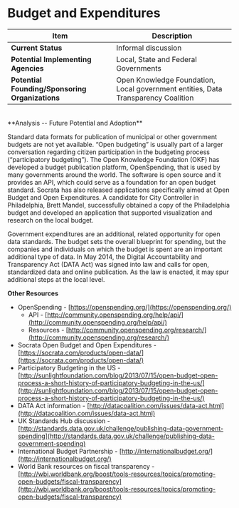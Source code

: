 # Budget and Expenditures
| Item | Description |
| --- | --- |
| **Current Status** | Informal discussion |
| **Potential Implementing Agencies** | Local, State and Federal Governments |
| **Potential Founding/Sponsoring Organizations** | Open Knowledge Foundation, Local government entities, Data Transparency Coalition |
<br>
**Analysis -- Future Potential and Adoption**

Standard data formats for publication of municipal or other government budgets are not yet available. “Open budgeting” is usually part of a larger conversation regarding citizen participation in the budgeting process (“participatory budgeting”). The Open Knowledge Foundation (OKF) has developed a budget publication platform, OpenSpending, that is used by many governments around the world. The software is open source and it provides an API, which could serve as a foundation for an open budget standard. Socrata has also released applications specifically aimed at Open Budget and Open Expenditures. A candidate for City Controller in Philadelphia, Brett Mandel, successfully obtained a copy of the Philadelphia budget and developed an application that supported visualization and research on the local budget.

Government expenditures are an additional, related opportunity for open data standards. The budget sets the overall blueprint for spending, but the companies and individuals on which the budget is spent are an important additional type of data. In May 2014, the Digital Accountability and Transparency Act (DATA Act) was signed into law and calls for open, standardized data and online publication. As the law is enacted, it may spur additional steps at the local level.

**Other Resources**

*   OpenSpending - [https://openspending.org/](https://openspending.org/)
    *   API - [http://community.openspending.org/help/api/](http://community.openspending.org/help/api/)
    *   Resources - [http://community.openspending.org/research/](http://community.openspending.org/research/)
*   Socrata Open Budget and Open Expenditures - [https://socrata.com/products/open-data/](https://socrata.com/products/open-data/)
*   Participatory Budgeting in the US - [http://sunlightfoundation.com/blog/2013/07/15/open-budget-open-process-a-short-history-of-participatory-budgeting-in-the-us/](http://sunlightfoundation.com/blog/2013/07/15/open-budget-open-process-a-short-history-of-participatory-budgeting-in-the-us/)
*   DATA Act information - [http://datacoalition.com/issues/data-act.html](http://datacoalition.com/issues/data-act.html)
*   UK Standards Hub discussion - [http://standards.data.gov.uk/challenge/publishing-data-government-spending](http://standards.data.gov.uk/challenge/publishing-data-government-spending)
*   International Budget Partnership - [http://internationalbudget.org/](http://internationalbudget.org/)
*   World Bank resources on fiscal transparency - [http://wbi.worldbank.org/boost/tools-resources/topics/promoting-open-budgets/fiscal-transparency](http://wbi.worldbank.org/boost/tools-resources/topics/promoting-open-budgets/fiscal-transparency)